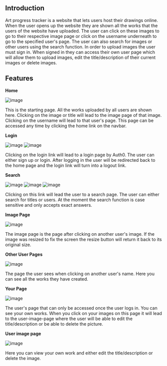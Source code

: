 <h2>Introduction</h2>

Art progress tracker is a website that lets users host their drawings online. When the user opens up the website they are shown all the works that
the users of the website have uploaded. The user can click on these images to go to their respective image page or click on the username underneath 
to go to the specified user's page. The user can also search for images or other users using the search function. In order to upload images the user must
sign in. When signed in they can access their own user page which will allow them to upload images, edit the title/description of their current images or
delete images.

Features
----

__Home__ 

![image](https://user-images.githubusercontent.com/38774593/214182146-5801c75a-1f59-4d7e-bacc-7c840d695619.png)

This is the starting page. All the works uploaded by all users are shown here. Clicking on the image or title will lead to the image page of that image.
Clicking on the username will lead to that user's page. This page can be accessed any time by clicking the home link on the navbar.

__Login__

![image](https://user-images.githubusercontent.com/38774593/214182666-72c2eb36-4a96-482f-95dd-88c294782ef4.png)
![image](https://user-images.githubusercontent.com/38774593/214182774-21e0833e-af2c-488a-b1ee-2c3780ea88cd.png)

Clicking on the login link will lead to a login page by Auth0. The user can either sign up or login. After logging in the user will be redirected back to the home
page and the login link will turn into a logout link.

__Search__

![image](https://user-images.githubusercontent.com/38774593/214183303-8bb3a732-3110-4484-a3dc-07d41e02cf45.png)
![image](https://user-images.githubusercontent.com/38774593/214183399-945c71e8-6d92-4257-acd0-ba2dd8512f86.png)
![image](https://user-images.githubusercontent.com/38774593/214183575-28739cb5-e322-45ae-a7de-3c66c8135578.png)

Clicking on this link will lead the user to a search page. The user can either search for titles or users. At the moment the search function is case sensitive
and only accepts exact answers.

__Image Page__

![image](https://user-images.githubusercontent.com/38774593/214183712-d9e87266-5ffa-4644-8451-91a1e9f192c3.png)

The image page is the page after clicking on another user's image. If the image was resized to fix the screen the resize button will return it back to its original
size. 

__Other User Pages__

![image](https://user-images.githubusercontent.com/38774593/214183806-2fe468b6-0386-4869-b098-f1d7b8349428.png)


The page the user sees when clicking on another user's name. Here you can see all the works they have created.

__Your Page__

![image](https://user-images.githubusercontent.com/38774593/214183889-31162026-f908-470c-b4e3-7645c2124c25.png)


The user's page that can only be accessed once the user logs in. You can see your own works. When you click on your images on this page it will lead to
the user-image-page where the user will be able to edit the title/description or be able to delete the picture.

__User image page__

![image](https://user-images.githubusercontent.com/38774593/214184522-51e450fe-dc4c-4303-99ab-d8dca4950737.png)


Here you can view your own work and either edit the title/description or delete the image.

